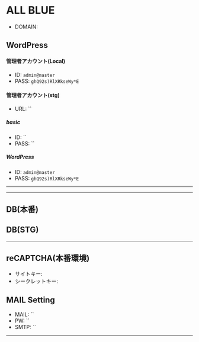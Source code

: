 # ALL BLUE

- DOMAIN: 

## WordPress

#### 管理者アカウント(Local)

- ID: `admin@master`
- PASS: `ghQ92s)RlXRkseWy*E`

#### 管理者アカウント(stg)
- URL: ``

##### basic
- ID: ``
- PASS: ``

##### WordPress
- ID: `admin@master`
- PASS: `ghQ92s)RlXRkseWy*E`

---

---

## DB(本番)

## DB(STG)

---

## reCAPTCHA(本番環境)

- サイトキー: ` `
- シークレットキー: ` `

## MAIL Setting

* MAIL: ``
* PW: ``
* SMTP: ``

---